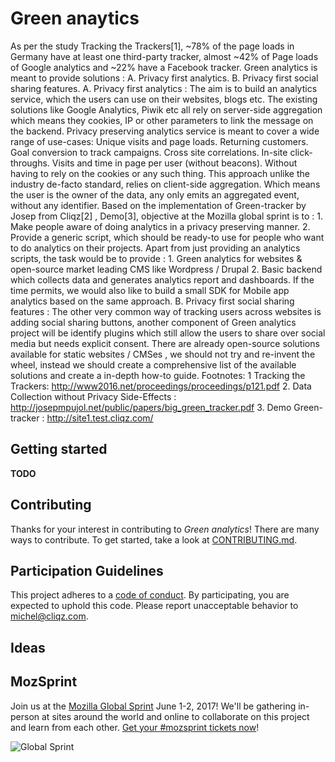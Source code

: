 # Green anaytics
As per the study Tracking the Trackers[1], ~78% of the page loads in Germany have at least one third-party tracker, almost ~42% of Page loads of Google analytics and ~22% have a Facebook tracker. Green analytics is meant to provide solutions :     A. Privacy first analytics.     B. Privacy first social sharing features. A. Privacy first analytics : The aim is to build an analytics service, which the users can use on their websites, blogs etc. The existing solutions like Google Analytics, Piwik etc all rely on server-side aggregation which means they cookies, IP or other parameters to link the message on the backend. Privacy preserving analytics service is meant to cover a wide range of use-cases: Unique visits and page loads. Returning customers. Goal conversion to track campaigns. Cross site correlations. In-site click-throughs. Visits and time in page per user (without beacons). Without having to rely on the cookies or any such thing. This approach unlike the industry de-facto standard, relies on client-side aggregation. Which means the user is the owner of the data, any only emits an aggregated event, without any identifier. Based on the implementation of Green-tracker by Josep from Cliqz[2] , Demo[3], objective at the Mozilla global sprint is to :     1. Make people aware of doing analytics in a privacy preserving manner.     2. Provide a generic script, which should be ready-to use for people who want to do analytics on their projects. Apart from just providing an analytics scripts, the task would be to provide :     1. Green analytics for websites & open-source market leading CMS like Wordpress / Drupal     2. Basic backend which collects data and generates analytics report and dashboards. If the time permits, we would also like to build a small SDK for Mobile app analytics based on the same approach. B. Privacy first social sharing features : The other very common way of tracking users across websites is adding social sharing buttons, another component of Green analytics project will be identify plugins which still allow the users to share over social media but needs explicit consent. There are already open-source solutions available for static websites / CMSes , we should not try and re-invent the wheel, instead we should create a comprehensive list of the available solutions and create a in-depth how-to guide. Footnotes: 1  Tracking the Trackers: http://www2016.net/proceedings/proceedings/p121.pdf 2. Data Collection without Privacy Side-Effects : http://josepmpujol.net/public/papers/big_green_tracker.pdf 3. Demo Green-tracker : http://site1.test.cliqz.com/


## Getting started

**TODO**

## Contributing

Thanks for your interest in contributing to *Green analytics*! There are many ways to contribute. To get started, take a look at [CONTRIBUTING.md](CONTRIBUTING.md).

## Participation Guidelines

This project adheres to a [code of conduct](CODE_OF_CONDUCT.md). By participating, you are expected to uphold this code. Please report unacceptable behavior to [michel@cliqz.com](mailto:michel@cliqz.com).

## Ideas

## MozSprint

Join us at the [Mozilla Global Sprint](http://mozilla.github.io/global-sprint/) June 1-2, 2017! We'll be gathering in-person at sites around the world and online to collaborate on this project and learn from each other. [Get your #mozsprint tickets now](http://mozilla.github.io/global-sprint/)!

![Global Sprint](https://cloud.githubusercontent.com/assets/617994/24632585/b2b07dcc-1892-11e7-91cf-f9e473187cf7.png)